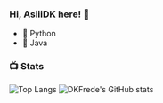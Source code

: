 ### Hi, AsiiiDK here! 👋


- 🔭 Python
- 🔭 Java

### 📺 Stats

![Top Langs](https://github-readme-stats.vercel.app/api/top-langs/?username=AsiiiDK&theme=dark&show_icons=true)
![DKFrede's GitHub stats](https://github-readme-stats.vercel.app/api?username=AsiiiDK&theme=dark&show_icons=true)
